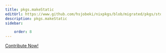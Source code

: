 ```yaml
---
title: pkgs.makeStatic
editUrl: https://www.github.com/hsjobeki/nixpkgs/blob/migrated/pkgs/stdenv/adapters.nix#L116C16
description: pkgs.makeStatic
sidebar:

    order: 8
---
```


<a href="https://www.github.com/hsjobeki/nixpkgs/blob/migrated/pkgs/stdenv/adapters.nix#L116C16">Contribute Now!</a>




